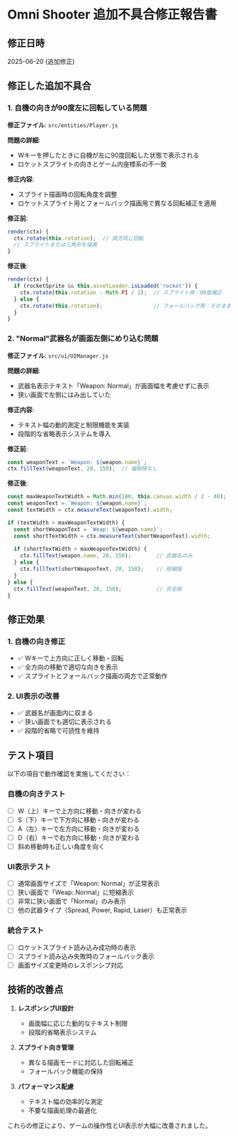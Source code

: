 # Omni Shooter 追加不具合修正報告書

## 修正日時
2025-06-20 (追加修正)

## 修正した追加不具合

### 1. 自機の向きが90度左に回転している問題

**修正ファイル**: `src/entities/Player.js`

**問題の詳細**:
- Wキーを押したときに自機が左に90度回転した状態で表示される
- ロケットスプライトの向きとゲーム内座標系の不一致

**修正内容**:
- スプライト描画時の回転角度を調整
- ロケットスプライト用とフォールバック描画用で異なる回転補正を適用

**修正前**:
```javascript
render(ctx) {
  ctx.rotate(this.rotation);  // 両方同じ回転
  // スプライトまたは三角形を描画
}
```

**修正後**:
```javascript
render(ctx) {
  if (rocketSprite && this.assetLoader.isLoaded('rocket')) {
    ctx.rotate(this.rotation - Math.PI / 2);  // スプライト用：90度補正
  } else {
    ctx.rotate(this.rotation);                // フォールバック用：そのまま
  }
}
```

### 2. "Normal"武器名が画面左側にめり込む問題

**修正ファイル**: `src/ui/UIManager.js`

**問題の詳細**:
- 武器名表示テキスト「Weapon: Normal」が画面幅を考慮せずに表示
- 狭い画面で左側にはみ出していた

**修正内容**:
- テキスト幅の動的測定と制限機能を実装
- 段階的な省略表示システムを導入

**修正前**:
```javascript
const weaponText = `Weapon: ${weapon.name}`;
ctx.fillText(weaponText, 20, 150);  // 幅制限なし
```

**修正後**:
```javascript
const maxWeaponTextWidth = Math.min(180, this.canvas.width / 2 - 40);
const weaponText = `Weapon: ${weapon.name}`;
const textWidth = ctx.measureText(weaponText).width;

if (textWidth > maxWeaponTextWidth) {
  const shortWeaponText = `Weap: ${weapon.name}`;
  const shortTextWidth = ctx.measureText(shortWeaponText).width;
  
  if (shortTextWidth > maxWeaponTextWidth) {
    ctx.fillText(weapon.name, 20, 150);        // 武器名のみ
  } else {
    ctx.fillText(shortWeaponText, 20, 150);    // 短縮版
  }
} else {
  ctx.fillText(weaponText, 20, 150);           // 完全版
}
```

## 修正効果

### 1. 自機の向き修正
- ✅ Wキーで上方向に正しく移動・回転
- ✅ 全方向の移動で適切な向きを表示
- ✅ スプライトとフォールバック描画の両方で正常動作

### 2. UI表示の改善
- ✅ 武器名が画面内に収まる
- ✅ 狭い画面でも適切に表示される
- ✅ 段階的省略で可読性を維持

## テスト項目

以下の項目で動作確認を実施してください：

### 自機の向きテスト
- [ ] W（上）キーで上方向に移動・向きが変わる
- [ ] S（下）キーで下方向に移動・向きが変わる  
- [ ] A（左）キーで左方向に移動・向きが変わる
- [ ] D（右）キーで右方向に移動・向きが変わる
- [ ] 斜め移動時も正しい角度を向く

### UI表示テスト
- [ ] 通常画面サイズで「Weapon: Normal」が正常表示
- [ ] 狭い画面で「Weap: Normal」に短縮表示
- [ ] 非常に狭い画面で「Normal」のみ表示
- [ ] 他の武器タイプ（Spread, Power, Rapid, Laser）も正常表示

### 統合テスト
- [ ] ロケットスプライト読み込み成功時の表示
- [ ] スプライト読み込み失敗時のフォールバック表示
- [ ] 画面サイズ変更時のレスポンシブ対応

## 技術的改善点

1. **レスポンシブUI設計**
   - 画面幅に応じた動的なテキスト制限
   - 段階的省略表示システム

2. **スプライト向き管理**
   - 異なる描画モードに対応した回転補正
   - フォールバック機能の保持

3. **パフォーマンス配慮**
   - テキスト幅の効率的な測定
   - 不要な描画処理の最適化

これらの修正により、ゲームの操作性とUI表示が大幅に改善されました。